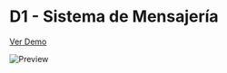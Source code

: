 # D1 - Sistema de Mensajería

[Ver Demo](https://danielcornelio.github.io/d1-mensajeria/)

![Preview](./assets/img/Captura%20de%20pantalla%202024-11-30%20a%20la(s)%208.19.27 p.m..png)